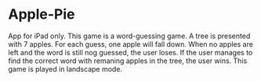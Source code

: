 # Apple-Pie

App for iPad only. This game is a word-guessing game. A tree is presented with 7 apples. For each guess, one apple will fall down. When no apples are left and the word is still nog guessed, the user loses. If the user manages to find the correct word with remaning apples in the tree, the user wins. This game is played in landscape mode.
